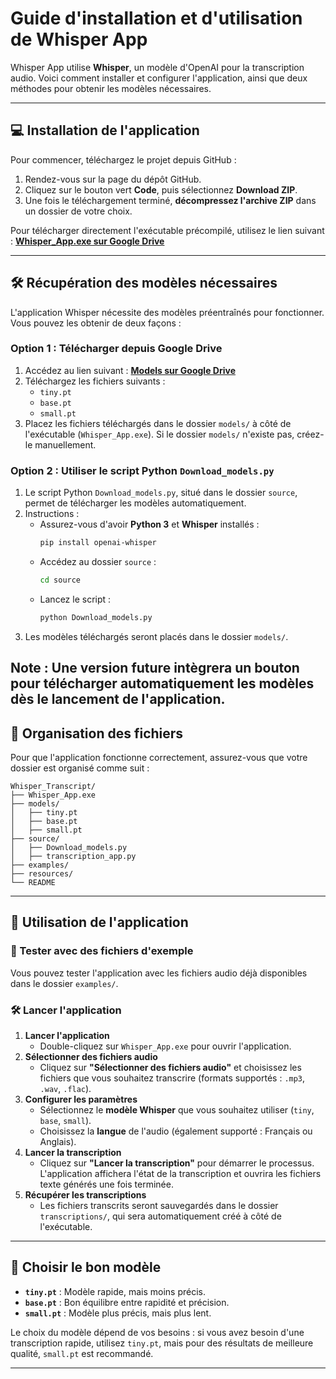 # Guide d'installation et d'utilisation de Whisper App

Whisper App utilise **Whisper**, un modèle d'OpenAI pour la transcription audio. Voici comment installer et configurer l'application, ainsi que deux méthodes pour obtenir les modèles nécessaires.

---

## 💻 Installation de l'application

Pour commencer, téléchargez le projet depuis GitHub :

1. Rendez-vous sur la page du dépôt GitHub.
2. Cliquez sur le bouton vert **Code**, puis sélectionnez **Download ZIP**.
3. Une fois le téléchargement terminé, **décompressez l'archive ZIP** dans un dossier de votre choix.

Pour télécharger directement l'exécutable précompilé, utilisez le lien suivant :
[**Whisper_App.exe sur Google Drive**](https://drive.google.com/file/d/1ex8Y1h1wlVRBy5Zid6ETFGmlHwXN9-R4/view?usp=drive_link)

---

## 🛠️ Récupération des modèles nécessaires

L'application Whisper nécessite des modèles préentraînés pour fonctionner. Vous pouvez les obtenir de deux façons :

### Option 1 : Télécharger depuis Google Drive

1. Accédez au lien suivant : [**Models sur Google Drive**](https://drive.google.com/drive/folders/1RCqBgtcg_dw6Hbhca59ufit_4QOXk94X?usp=drive_link)
2. Téléchargez les fichiers suivants :
   - `tiny.pt`
   - `base.pt`
   - `small.pt`
3. Placez les fichiers téléchargés dans le dossier `models/` à côté de l'exécutable (`Whisper_App.exe`). Si le dossier `models/` n'existe pas, créez-le manuellement.

### Option 2 : Utiliser le script Python `Download_models.py`

1. Le script Python `Download_models.py`, situé dans le dossier `source`, permet de télécharger les modèles automatiquement.
2. Instructions :
   - Assurez-vous d'avoir **Python 3** et **Whisper** installés :
     ```bash
     pip install openai-whisper
     ```
   - Accédez au dossier `source` :
     ```bash
     cd source
     ```
   - Lancez le script :
     ```bash
     python Download_models.py
     ```
3. Les modèles téléchargés seront placés dans le dossier `models/`.

Note : Une version future intègrera un bouton pour télécharger automatiquement les modèles dès le lancement de l'application.
---

## 📁 Organisation des fichiers

Pour que l'application fonctionne correctement, assurez-vous que votre dossier est organisé comme suit :

```
Whisper_Transcript/
├── Whisper_App.exe
├── models/
│   ├── tiny.pt
│   ├── base.pt
│   ├── small.pt
├── source/
│   ├── Download_models.py
│   ├── transcription_app.py
├── examples/
├── resources/
└── README
```

---

## 🔢 Utilisation de l'application

### 🔎 Tester avec des fichiers d'exemple
Vous pouvez tester l'application avec les fichiers audio déjà disponibles dans le dossier `examples/`.

### 🛠️ Lancer l'application

1. **Lancer l'application**
   - Double-cliquez sur `Whisper_App.exe` pour ouvrir l'application.
2. **Sélectionner des fichiers audio**
   - Cliquez sur **"Sélectionner des fichiers audio"** et choisissez les fichiers que vous souhaitez transcrire (formats supportés : `.mp3`, `.wav`, `.flac`).
3. **Configurer les paramètres**
   - Sélectionnez le **modèle Whisper** que vous souhaitez utiliser (`tiny`, `base`, `small`).
   - Choisissez la **langue** de l'audio (également supporté : Français ou Anglais).
4. **Lancer la transcription**
   - Cliquez sur **"Lancer la transcription"** pour démarrer le processus. L'application affichera l'état de la transcription et ouvrira les fichiers texte générés une fois terminée.
5. **Récupérer les transcriptions**
   - Les fichiers transcrits seront sauvegardés dans le dossier `transcriptions/`, qui sera automatiquement créé à côté de l'exécutable.

---

## 🚀 Choisir le bon modèle

- **`tiny.pt`** : Modèle rapide, mais moins précis.
- **`base.pt`** : Bon équilibre entre rapidité et précision.
- **`small.pt`** : Modèle plus précis, mais plus lent.

Le choix du modèle dépend de vos besoins : si vous avez besoin d'une transcription rapide, utilisez `tiny.pt`, mais pour des résultats de meilleure qualité, `small.pt` est recommandé.

---

